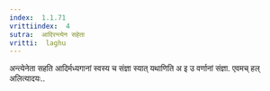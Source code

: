 ```yaml
---
index:  1.1.71
vrittiindex:  4
sutra:  आदिरन्त्येन सहेता
vritti:  laghu 
---
```


अन्त्येनेता सहति आदिर्मध्यगानां स्वस्य च संज्ञा स्यात् यथाणिति अ इ उ वर्णानां संज्ञा. एवमच् हल् अलित्यादयः..

